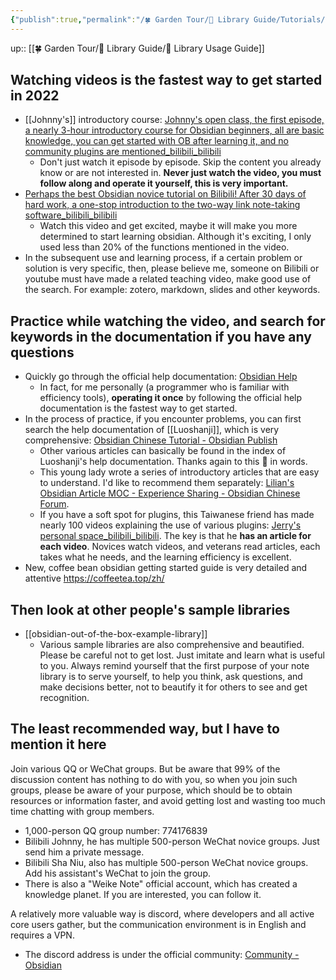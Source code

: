 ```yaml
---
{"publish":true,"permalink":"/🍀 Garden Tour/🧰 Library Guide/Tutorials/Recommended obsidian introductory route and resources for this library.md","title":"Recommended obsidian introductory route and resources for this library","created":"2022-07-14","modified":"2023-03-14","published":"2025-07-09T02:08:07.800+08:00","cssclasses":""}
---
```


up:: [[🍀 Garden Tour/🧰 Library Guide/🧰 Library Usage Guide]]

## Watching videos is the fastest way to get started in 2022

- [[Johnny's]] introductory course: [Johnny's open class, the first episode, a nearly 3-hour introductory course for Obsidian beginners, all are basic knowledge, you can get started with OB after learning it, and no community plugins are mentioned_bilibili_bilibili](https://www.bilibili.com/video/BV1i3411k7TQ?spm_id_from=333.337.search-card.all.click&vd_source=c16ee9cfb2023d2af8428dbfe604b72f)
	- Don't just watch it episode by episode. Skip the content you already know or are not interested in. **Never just watch the video, you must follow along and operate it yourself, this is very important.**
- [Perhaps the best Obsidian novice tutorial on Bilibili! After 30 days of hard work, a one-stop introduction to the two-way link note-taking software_bilibili_bilibili](https://www.bilibili.com/video/BV18a411r7mt?spm_id_from=333.337.search-card.all.click)
	- Watch this video and get excited, maybe it will make you more determined to start learning obsidian. Although it's exciting, I only used less than 20% of the functions mentioned in the video.
- In the subsequent use and learning process, if a certain problem or solution is very specific, then, please believe me, someone on Bilibili or youtube must have made a related teaching video, make good use of the search. For example: zotero, markdown, slides and other keywords.

## Practice while watching the video, and search for keywords in the documentation if you have any questions

- Quickly go through the official help documentation: [Obsidian Help](https://help.obsidian.md/)
	- In fact, for me personally (a programmer who is familiar with efficiency tools), **operating it once** by following the official help documentation is the fastest way to get started.
- In the process of practice, if you encounter problems, you can first search the help documentation of [[Luoshanji]], which is very comprehensive: [Obsidian Chinese Tutorial - Obsidian Publish](https://publish.obsidian.md/chinesehelp)
	- Other various articles can basically be found in the index of Luoshanji's help documentation. Thanks again to this 🐔 in words.
	- This young lady wrote a series of introductory articles that are easy to understand. I'd like to recommend them separately: [Lilian's Obsidian Article MOC - Experience Sharing - Obsidian Chinese Forum](https://forum-zh.obsidian.md/t/topic/324).
	- If you have a soft spot for plugins, this Taiwanese friend has made nearly 100 videos explaining the use of various plugins: [Jerry's personal space_bilibili_bilibili](https://space.bilibili.com/1119961064). The key is that he **has an article for each video**. Novices watch videos, and veterans read articles, each takes what he needs, and the learning efficiency is excellent.
- New, coffee bean obsidian getting started guide is very detailed and attentive https://coffeetea.top/zh/

## Then look at other people's sample libraries

- [[obsidian-out-of-the-box-example-library]]
	- Various sample libraries are also comprehensive and beautified. Please be careful not to get lost. Just imitate and learn what is useful to you. Always remind yourself that the first purpose of your note library is to serve yourself, to help you think, ask questions, and make decisions better, not to beautify it for others to see and get recognition.

## The least recommended way, but I have to mention it here

Join various QQ or WeChat groups. But be aware that 99% of the discussion content has nothing to do with you, so when you join such groups, please be aware of your purpose, which should be to obtain resources or information faster, and avoid getting lost and wasting too much time chatting with group members.

- 1,000-person QQ group number: 774176839
- Bilibili Johnny, he has multiple 500-person WeChat novice groups. Just send him a private message.
- Bilibili Sha Niu, also has multiple 500-person WeChat novice groups. Add his assistant's WeChat to join the group.
- There is also a "Weike Note" official account, which has created a knowledge planet. If you are interested, you can follow it.

A relatively more valuable way is discord, where developers and all active core users gather, but the communication environment is in English and requires a VPN.

- The discord address is under the official community: [Community - Obsidian](https://obsidian.md/community) 